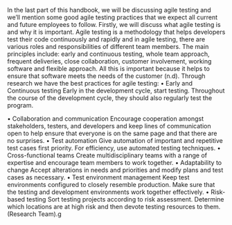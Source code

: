 In the last part of this handbook, we will be discussing agile testing and we’ll mention some good agile testing practices that we expect all current and future employees to follow. Firstly, we will discuss what agile testing is and why it is important. Agile testing is a methodology that helps developers test their code continuously and rapidly and in agile testing, there are various roles and responsibilities of different team members. The main principles include: early and continuous testing, whole team approach, frequent deliveries, close collaboration, customer involvement, working software and flexible approach. All this is important because it helps to ensure that software meets the needs of the customer (n.d).
Through research we have the best practices for agile testing:
•	Early and Continuous testing
Early in the development cycle, start testing. Throughout the course of the development cycle, they should also regularly test the program.

•	Collaboration and communication
Encourage cooperation amongst stakeholders, testers, and developers and keep lines of communication open to help ensure that everyone is on the same page and that there are no surprises.
•	Test automation
Give automation of important and repetitive test cases first priority. For efficiency, use automated testing techniques.
•	Cross-functional teams
Create multidisciplinary teams with a range of expertise and encourage team members to work together.
•	Adaptability to change
Accept alterations in needs and priorities and modify plans and test cases as necessary.
•	Test environment management
Keep test environments configured to closely resemble production. Make sure that the testing and development environments work together effectively.
•	Risk-based testing
Sort testing projects according to risk assessment. Determine which locations are at high risk and then devote testing resources to them.
(Research Team).g
